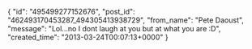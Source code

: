  {
   "id": "495499277152676",
   "post_id": "462493170453287_494305413938729",
   "from_name": "Pete Daoust",
   "message": "Lol...no I dont laugh at you but at what you are :D",
   "created_time": "2013-03-24T00:07:13+0000"
 }
